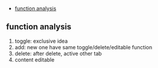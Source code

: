 - [function analysis](#function-analysis)

## function analysis

1. toggle: exclusive idea
2. add: new one have same toggle/delete/editable function
3. delete: after delete, active other tab
4. content editable

